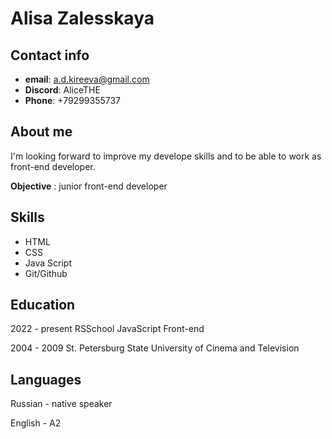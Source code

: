 # Alisa Zalesskaya

## Contact info

* __email__: a.d.kireeva@gmail.com
* __Discord__: AliceTHE
* __Phone__: +79299355737

## About me

I'm looking forward to improve my develope skills and to be able to work as front-end developer.

**Objective** : junior front-end developer

## Skills

* HTML
* CSS
* Java Script
* Git/Github

## Education

2022 - present RSSchool JavaScript Front-end

2004 - 2009 St. Petersburg State University of Cinema and Television

## Languages

Russian - native speaker

English - A2 